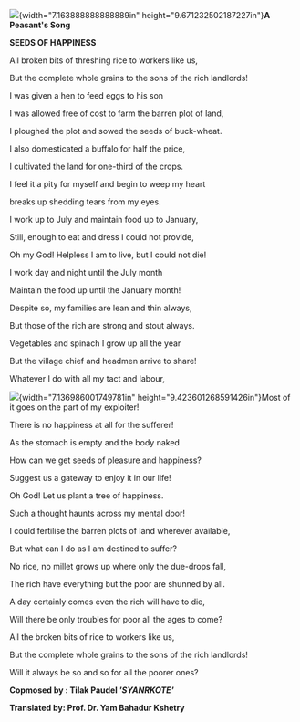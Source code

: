 ![](media/image1.jpg){width="7.163888888888889in"
height="9.671232502187227in"}**A Peasant\'s Song**

**SEEDS OF HAPPINESS**

All broken bits of threshing rice to workers like us,

But the complete whole grains to the sons of the rich landlords!

I was given a hen to feed eggs to his son

I was allowed free of cost to farm the barren plot of land,

I ploughed the plot and sowed the seeds of buck-wheat.

I also domesticated a buffalo for half the price,

I cultivated the land for one-third of the crops.

I feel it a pity for myself and begin to weep my heart

breaks up shedding tears from my eyes.

I work up to July and maintain food up to January,

Still, enough to eat and dress I could not provide,

Oh my God! Helpless I am to live, but I could not die!

I work day and night until the July month

Maintain the food up until the January month!

Despite so, my families are lean and thin always,

But those of the rich are strong and stout always.

Vegetables and spinach I grow up all the year

But the village chief and headmen arrive to share!

Whatever I do with all my tact and labour,

![](media/image2.jpg){width="7.136986001749781in"
height="9.423601268591426in"}Most of it goes on the part of my
exploiter!

There is no happiness at all for the sufferer!

As the stomach is empty and the body naked

How can we get seeds of pleasure and happiness?

Suggest us a gateway to enjoy it in our life!

Oh God! Let us plant a tree of happiness.

Such a thought haunts across my mental door!

I could fertilise the barren plots of land wherever available,

But what can I do as I am destined to suffer?

No rice, no millet grows up where only the due-drops fall,

The rich have everything but the poor are shunned by all.

A day certainly comes even the rich will have to die,

Will there be only troubles for poor all the ages to come?

All the broken bits of rice to workers like us,

But the complete whole grains to the sons of the rich landlords!

Will it always be so and so for all the poorer ones?

**Copmosed by : Tilak Paudel *\'SYANRKOTE\'***

**Translated by: Prof. Dr. Yam Bahadur Kshetry**
